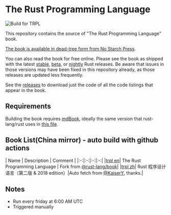 # The Rust Programming Language

![Build for TRPL](https://github.com/containerpi/trpl-actions/workflows/Build%20for%20TRPL/badge.svg)

This repository contains the source of "The Rust Programming Language" book.

[The book is available in dead-tree form from No Starch Press][nostarch].

[nostarch]: https://nostarch.com/rust

You can also read the book for free online. Please see the book as shipped with
the latest [stable], [beta], or [nightly] Rust releases. Be aware that issues
in those versions may have been fixed in this repository already, as those
releases are updated less frequently.

[stable]: https://doc.rust-lang.org/stable/book/
[beta]: https://doc.rust-lang.org/beta/book/
[nightly]: https://doc.rust-lang.org/nightly/book/

See the [releases] to download just the code of all the code listings that appear in the book.

[releases]: https://github.com/rust-lang/book/releases

## Requirements

Building the book requires [mdBook], ideally the same version that
rust-lang/rust uses in [this file][rust-mdbook].

[mdBook]: https://github.com/rust-lang-nursery/mdBook
[rust-mdbook]: https://github.com/rust-lang/rust/blob/master/src/tools/rustbook/Cargo.toml

## Book List(China mirror) - auto build with github actions

| Name | Description | Comment |
|:-:|:-:|:-:|:-:|
|[trpl en](http://docs.clset.com/trpl/en)| The Rust Programming Language | Fork from [@rust-lang/book](https://github.com/rust-lang/book)|
|[trpl zh](http://docs.clset.com/trpl/zh)| Rust 程序设计语言（第二版 & 2018 edition）|Auto fetch from [@KaiserY](https://github.com/KaiserY/trpl-zh-cn), thanks.|

## Notes

* Run every friday at 6:00 AM UTC
* Triggered manually
